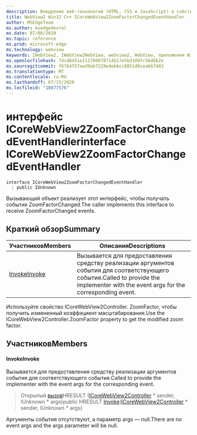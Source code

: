 ```yaml
---
description: Внедрение веб-технологий (HTML, CSS и JavaScript) в собственные приложения с помощью элемента управления Microsoft Edge WebView2
title: WebView2 Win32 C++ ICoreWebView2ZoomFactorChangedEventHandler
author: MSEdgeTeam
ms.author: msedgedevrel
ms.date: 07/08/2020
ms.topic: reference
ms.prod: microsoft-edge
ms.technology: webview
keywords: IWebView2, IWebView2WebView, webview2, WebView, приложения Win32, Win32, EDGE, ICoreWebView2, ICoreWebView2Controller, управление браузером, EDGE HTML, ICoreWebView2ZoomFactorChangedEventHandler
ms.openlocfilehash: 74cd0451e111780078714b17e5bd1097c56d6b2e
ms.sourcegitcommit: f6764f57aed9ab7229e4eb6cc8851d0cea667403
ms.translationtype: MT
ms.contentlocale: ru-RU
ms.lasthandoff: 07/15/2020
ms.locfileid: "10877576"
---
```

# <span data-ttu-id="f2524-104">интерфейс ICoreWebView2ZoomFactorChangedEventHandler</span><span class="sxs-lookup"><span data-stu-id="f2524-104">interface ICoreWebView2ZoomFactorChangedEventHandler</span></span> 

```
interface ICoreWebView2ZoomFactorChangedEventHandler
  : public IUnknown
```

<span data-ttu-id="f2524-105">Вызывающий объект реализует этот интерфейс, чтобы получать события ZoomFactorChanged.</span><span class="sxs-lookup"><span data-stu-id="f2524-105">The caller implements this interface to receive ZoomFactorChanged events.</span></span>

## <span data-ttu-id="f2524-106">Краткий обзор</span><span class="sxs-lookup"><span data-stu-id="f2524-106">Summary</span></span>

 <span data-ttu-id="f2524-107">Участников</span><span class="sxs-lookup"><span data-stu-id="f2524-107">Members</span></span>                        | <span data-ttu-id="f2524-108">Описания</span><span class="sxs-lookup"><span data-stu-id="f2524-108">Descriptions</span></span>
--------------------------------|---------------------------------------------
[<span data-ttu-id="f2524-109">Invoke</span><span class="sxs-lookup"><span data-stu-id="f2524-109">Invoke</span></span>](#invoke) | <span data-ttu-id="f2524-110">Вызывается для предоставления средству реализации аргументов события для соответствующего события.</span><span class="sxs-lookup"><span data-stu-id="f2524-110">Called to provide the implementer with the event args for the corresponding event.</span></span>

<span data-ttu-id="f2524-111">Используйте свойство ICoreWebView2Controller. ZoomFactor, чтобы получить измененный коэффициент масштабирования.</span><span class="sxs-lookup"><span data-stu-id="f2524-111">Use the ICoreWebView2Controller.ZoomFactor property to get the modified zoom factor.</span></span>

## <span data-ttu-id="f2524-112">Участников</span><span class="sxs-lookup"><span data-stu-id="f2524-112">Members</span></span>

#### <span data-ttu-id="f2524-113">Invoke</span><span class="sxs-lookup"><span data-stu-id="f2524-113">Invoke</span></span> 

<span data-ttu-id="f2524-114">Вызывается для предоставления средству реализации аргументов события для соответствующего события.</span><span class="sxs-lookup"><span data-stu-id="f2524-114">Called to provide the implementer with the event args for the corresponding event.</span></span>

> <span data-ttu-id="f2524-115">Открытый [вызов](#invoke)HRESULT ([ICoreWebView2Controller](icorewebview2controller.md) \* sender, IUnknown \* args)</span><span class="sxs-lookup"><span data-stu-id="f2524-115">public HRESULT [Invoke](#invoke)([ICoreWebView2Controller](icorewebview2controller.md) \* sender, IUnknown \* args)</span></span>

<span data-ttu-id="f2524-116">Аргументы события отсутствуют, а параметр args — null.</span><span class="sxs-lookup"><span data-stu-id="f2524-116">There are no event args and the args parameter will be null.</span></span>

